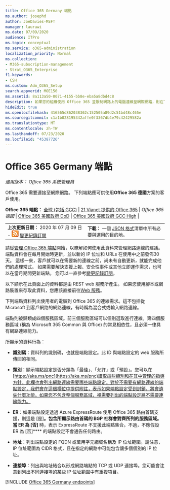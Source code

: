 ```yaml
---
title: Office 365 Germany 端點
ms.author: josephd
author: JoeDavies-MSFT
manager: laurawi
ms.date: 07/09/2020
audience: ITPro
ms.topic: conceptual
ms.service: o365-administration
localization_priority: Normal
ms.collection:
- M365-subscription-management
- Strat_O365_Enterprise
f1.keywords:
- CSH
ms.custom: Adm_O365_Setup
search.appverid: MOE150
ms.assetid: 8a113a50-0071-4155-bb8e-eba5a8dbd4c8
description: 如果您的組織使用 Office 365 並限制網路上的電腦連線至網際網路，則在下列情況下，您將會發現應該包含在輸出允許清單中的端點（Fqdn、埠、URLs 及 IPv4 和 IPv6 位址範圍），以確保您的電腦可以成功使用 Office 365。
hideEdit: true
ms.openlocfilehash: 416565d862038362c152505a89d2c51bd48c465e
ms.sourcegitcommit: c1a1b028195342affe0f3367db4e79c42429582a
ms.translationtype: MT
ms.contentlocale: zh-TW
ms.lasthandoff: 07/23/2020
ms.locfileid: "45387726"
---
```

# <a name="office-365-germany-endpoints"></a>Office 365 Germany 端點

 *適用版本： Office 365 系統管理員*

Office 365 需要連接至網際網路。 下列端點應可供使用**Office 365 德國**方案的客戶使用。
  
 **Office 365 端點：** [全球 (包括 GCC)](urls-and-ip-address-ranges.md)  | [21 Vianet 提供的 Office 365](urls-and-ip-address-ranges-21vianet.md)  | *Office 365 德國* |  [Office 365 美國政府 DoD](office-365-u-s-government-dod-endpoints.md) | [Office 365 美國政府 GCC High](office-365-u-s-government-gcc-high-endpoints.md)  |
  
|||
|:-----|:-----|
|**上次更新日期：** 2020 年 07 月 09 日 - ![RSS](media/5dc6bb29-25db-4f44-9580-77c735492c4b.png) [變更紀錄訂閱](https://endpoints.office.com/version/Germany?allversions=true&format=rss&clientrequestid=b10c5ed1-bad1-445f-b386-b919946339a7) |**下載：** 一個 [JSON 格式](https://endpoints.office.com/endpoints/Germany?clientrequestid=b10c5ed1-bad1-445f-b386-b919946339a7)清單中所有必要與選用的目的地。  <br/> |

請從[管理 Office 365 端點](managing-office-365-endpoints.md)開始，以瞭解如何使用此資料來管理網路連線的建議。 端點資料會在每月開始時更新，並以新的 IP 位址和 URLs 在使用中之前發佈30天。 這樣一來，客戶就可以在需要新的連線之前，尚未有自動更新，就能完成他們的處理常式。 如果需要解決支援上報、安全性事件或其他立即運作需求，也可以在當月期間更新端點。 您可以一直參考[變更記錄訂閱](https://endpoints.office.com/version/Germany?allversions=true&format=rss&clientrequestid=b10c5ed1-bad1-445f-b386-b919946339a7)。

以下顯示在此頁面上的資料都是由 REST web 服務所產生。 如果您使用腳本或網路裝置來存取此資料，您應該直接前往[Web 服務](office-365-ip-web-service.md)。

下列端點資料列出使用者的電腦到 Office 365 的連線需求。這不包括從 Microsoft 到客戶網路的網路連線，有時稱為混合式或輸入網路連線。

端點則被歸類成四個服務區域。前三個服務區域可以個別選取進行連線。第四個服務區域 (稱為 Microsoft 365 Common 與 Office) 的常見相依性，且必須一律具有網路連線能力。

所顯示的資料行為︰

- **識別碼**：資料列的識別碼，也就是端點設定。此 ID 與端點設定的 web 服務所傳回的相同。

- **類別**：顯示端點設定是否分類為「最佳」、「允許」或「預設」。您可以在[https://aka.ms/pnc](https://aka.ms/pnc)讀取這些類別和在其中管理的指導方針。此欄也會列出網路連線需要哪些端點設定。對於不需要有網路連線的端點設定，我們會在這個欄位中提供附註，表示如果端點設定受到封鎖，將會遺失什麼功能。如果您不包含整個服務區域，視需要列出的端點設定將不需要連線能力。

- **ER**：如果端點設定透過 Azure ExpressRoute 使用 Office 365 路由首碼支援，則這是 [是]****。包含所顯示路由首碼的 BGP 社群會對齊所列的服務區域。當 ER 為 [否]**** 時，表示 ExpressRoute 不支援此端點集合。不過，不應假設 ER 為 [否]**** 的端點設定不會通告任何路由。

- **地址**：列出端點設定的 FQDN 或萬用字元網域名稱及 IP 位址範圍。請注意，IP 位址範圍為 CIDR 格式，且在指定的網路中可能包含讓多個個別的 IP 位址。
 
- **連接埠**：列出與地址結合以形成網路端點的 TCP 或 UDP 連接埠。您可能會注意到列出不同連接埠的某些 IP 位址範圍中有重複項目。

[!INCLUDE [Office 365 Germany endpoints](./includes/office-365-germany-endpoints.md)]

 

